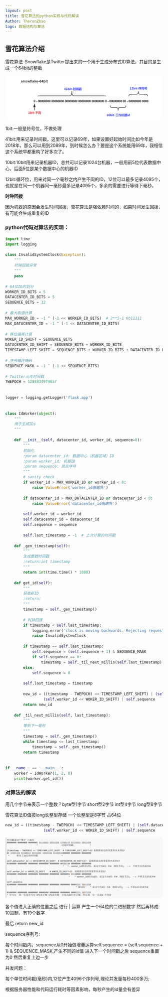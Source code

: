 ```yaml
---
layout: post
title: 雪花算法的python实现与代码解读
Author: TheronZhao
tags: 数据结构与算法
---
```

## 雪花算法介绍

雪花算法-Snowflake是Twitter提出来的一个用于生成分布式ID算法，其目的是生成一个64bit的整数

![](/refer/雪花算法1.jpg)

1bit:一般是符号位，不做处理

41bit:用来记录时间戳，这里可以记录69年，如果设置好起始时间比如今年是2018年，那么可以用到2089年，到时候怎么办？要是这个系统能用69年，我相信这个系统早都重构了好多次了。

10bit:10bit用来记录机器ID，总共可以记录1024台机器，一般用前5位代表数据中心，后面5位是某个数据中心的机器ID

12bit:循环位，用来对同一个毫秒之内产生不同的ID，12位可以最多记录4095个，也就是在同一个机器同一毫秒最多记录4095个，多余的需要进行等待下毫秒。

**时钟回拨**

因为机器的原因会发生时间回拨，雪花算法是强依赖时间的，如果时间发生回拨，有可能会生成重复的ID

### python代码对算法的实现：

```python
import time
import logging

class InvalidSystemClock(Exception):
    """
    时钟回拨异常
    """
    pass

# 64位ID的划分
WORKER_ID_BITS = 5
DATACENTER_ID_BITS = 5
SEQUENCE_BITS = 12

# 最大取值计算
MAX_WORKER_ID = -1 ^ (-1 << WORKER_ID_BITS)  # 2**5-1 0b11111
MAX_DATACENTER_ID = -1 ^ (-1 << DATACENTER_ID_BITS)

# 移位偏移计算
WOKER_ID_SHIFT = SEQUENCE_BITS
DATACENTER_ID_SHIFT = SEQUENCE_BITS + WORKER_ID_BITS
TIMESTAMP_LEFT_SHIFT = SEQUENCE_BITS + WORKER_ID_BITS + DATACENTER_ID_BITS

# 序号循环掩码
SEQUENCE_MASK = -1 ^ (-1 << SEQUENCE_BITS)

# Twitter元年时间戳
TWEPOCH = 1288834974657


logger = logging.getLogger('flask.app')


class IdWorker(object):
    """
    用于生成IDs
    """

    def __init__(self, datacenter_id, worker_id, sequence=0):
        """
        初始化
        :param datacenter_id: 数据中心（机器区域）ID
        :param worker_id: 机器ID
        :param sequence: 其实序号
        """
        # sanity check
        if worker_id > MAX_WORKER_ID or worker_id < 0:
            raise ValueError('worker_id值越界')

        if datacenter_id > MAX_DATACENTER_ID or datacenter_id < 0:
            raise ValueError('datacenter_id值越界')

        self.worker_id = worker_id
        self.datacenter_id = datacenter_id
        self.sequence = sequence

        self.last_timestamp = -1  # 上次计算的时间戳

    def _gen_timestamp(self):
        """
        生成整数时间戳
        :return:int timestamp
        """
        return int(time.time() * 1000)

    def get_id(self):
        """
        获取新ID
        :return:
        """
        timestamp = self._gen_timestamp()

        # 时钟回拨
        if timestamp < self.last_timestamp:
            logging.error('clock is moving backwards. Rejecting requests until {}'.format(self.last_timestamp))
            raise InvalidSystemClock

        if timestamp == self.last_timestamp:
            self.sequence = (self.sequence + 1) & SEQUENCE_MASK
            if self.sequence == 0:
                timestamp = self._til_next_millis(self.last_timestamp)
        else:
            self.sequence = 0

        self.last_timestamp = timestamp

        new_id = ((timestamp - TWEPOCH) << TIMESTAMP_LEFT_SHIFT) | (self.datacenter_id << DATACENTER_ID_SHIFT) | \
                 (self.worker_id << WOKER_ID_SHIFT) | self.sequence
        return new_id

    def _til_next_millis(self, last_timestamp):
        """
        等到下一毫秒
        """
        timestamp = self._gen_timestamp()
        while timestamp <= last_timestamp:
            timestamp = self._gen_timestamp()
        return timestamp


if __name__ == '__main__':
    worker = IdWorker(1, 2, 0)
    print(worker.get_id())
```



### 对算法的解读
用几个字节来表示一个整数？byte型1字节  short型2字节  int型4字节  long型8字节

雪花算法ID值按long长整型存储 一个长整型是8字节  占64位

```python
new_id = ((timestamp - TWEPOCH) << TIMESTAMP_LEFT_SHIFT) | (self.datacenter_id << DATACENTER_ID_SHIFT) | \
                 (self.worker_id << WOKER_ID_SHIFT) | self.sequence
```
![在这里插入图片描述](/refer/雪花算法2.jpg)

各个值进入正确的位置之后  进行 | 运算    产生一个64位的二进制数字  然后再转成10进制，有19个数字

最后 return new_id      

sequence序列号:

每个时间戳内，sequence从0开始做增量运算self.sequence = (self.sequence + 1) & SEQUENCE_MASK,产生不同的id值
进入下一个时间戳之后 sequence重置为0  然后重复上边一步

并发问题：

每个单位时间戳(毫秒)内,12位产生4096个序列号,理论并发量每秒400多万;

根据服务器性能和代码运行耗时等因素影响，每秒产生的id量会有差异
